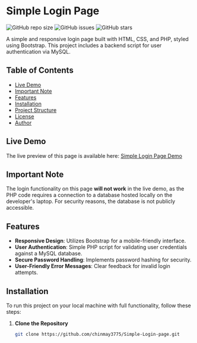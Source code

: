 # Simple Login Page

![GitHub repo size](https://img.shields.io/github/repo-size/chinmay3775/Simple-Login-page) ![GitHub issues](https://img.shields.io/github/issues/chinmay3775/Simple-Login-page) ![GitHub stars](https://img.shields.io/github/stars/chinmay3775/Simple-Login-page?style=social)

A simple and responsive login page built with HTML, CSS, and PHP, styled using Bootstrap. This project includes a backend script for user authentication via MySQL.

## Table of Contents
- [Live Demo](#live-demo)
- [Important Note](#important-note)
- [Features](#features)
- [Installation](#installation)
- [Project Structure](#project-structure)
- [License](#license)
- [Author](#author)

## Live Demo
The live preview of this page is available here:
[Simple Login Page Demo](https://chinmay3775.github.io/Simple-Login-page/login.html)

## Important Note
The login functionality on this page **will not work** in the live demo, as the PHP code requires a connection to a database hosted locally on the developer's laptop. For security reasons, the database is not publicly accessible.

## Features
- **Responsive Design**: Utilizes Bootstrap for a mobile-friendly interface.
- **User Authentication**: Simple PHP script for validating user credentials against a MySQL database.
- **Secure Password Handling**: Implements password hashing for security.
- **User-Friendly Error Messages**: Clear feedback for invalid login attempts.

## Installation
To run this project on your local machine with full functionality, follow these steps:

1. **Clone the Repository**
   ```bash
   git clone https://github.com/chinmay3775/Simple-Login-page.git
